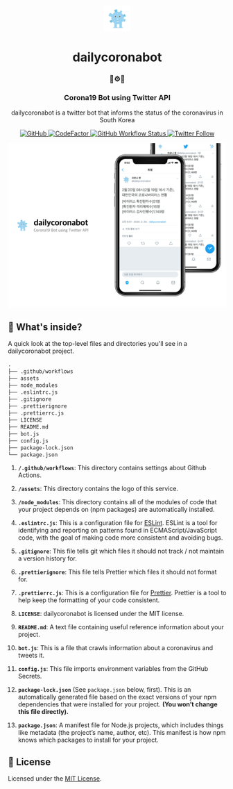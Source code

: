 <p align="center">
  <a href="https://twitter.com/dailycoronabot">
    <img alt="dailycoronabot" src="./assets/corona.png" width="60" />
  </a>
</p>
<h1 align="center">
  dailycoronabot
</h1>

<h3 align="center">
  🦠⚙️🤖
</h3>

<h3 align="center">
  Corona19 Bot using Twitter API
</h3>

<p align="center">
  dailycoronabot is a twitter bot that informs the status of the coronavirus in South Korea
</p>

<p align="center">
  <a href="LICENSE">
    <img alt="GitHub" src="https://img.shields.io/github/license/jongwooo/dailycoronabot?color=blue">
  </a> 
  <a href="https://www.codefactor.io/repository/github/jongwooo/dailycoronabot">
    <img alt="CodeFactor" src="https://www.codefactor.io/repository/github/jongwooo/dailycoronabot/badge">
  </a>
  <a href="https://github.com/jongwooo/dailycoronabot/actions?query=workflow%3A%22Post+Tweet%22">
    <img alt="GitHub Workflow Status" src="https://github.com/jongwooo/dailycoronabot/workflows/Post%20Tweet/badge.svg">
  </a>
  <a href="https://twitter.com/dailycoronabot">
    <img alt="Twitter Follow" src="https://img.shields.io/twitter/follow/dailycoronabot?style=social">
  </a>
</p>

<p align="center">
  <img alt="mockup" src="./assets/mockup.png" />
</p>

## 🧐 What's inside?

A quick look at the top-level files and directories you'll see in a dailycoronabot project.

    .
    ├── .github/workflows
    ├── assets
    ├── node_modules
    ├── .eslintrc.js
    ├── .gitignore
    ├── .prettierignore
    ├── .prettierrc.js
    ├── LICENSE
    ├── README.md
    ├── bot.js
    ├── config.js
    ├── package-lock.json
    └── package.json

1.  **`/.github/workflows`**: This directory contains settings about Github Actions.

2.  **`/assets`**: This directory contains the logo of this service. 

3.  **`/node_modules`**: This directory contains all of the modules of code that your project depends on (npm packages) are automatically installed.

4.  **`.eslintrc.js`**: This is a configuration file for [ESLint](https://eslint.org/). ESLint is a tool for identifying and reporting on patterns found in ECMAScript/JavaScript code, with the goal of making code more consistent and avoiding bugs.

5.  **`.gitignore`**: This file tells git which files it should not track / not maintain a version history for.

6.  **`.prettierignore`**: This file tells Prettier which files it should not format for.

7.  **`.prettierrc.js`**: This is a configuration file for [Prettier](https://prettier.io/). Prettier is a tool to help keep the formatting of your code consistent.

8.  **`LICENSE`**: dailycoronabot is licensed under the MIT license.

9.  **`README.md`**: A text file containing useful reference information about your project.

10.  **`bot.js`**: This is a file that crawls information about a coronavirus and tweets it.

11. **`config.js`**: This file imports environment variables from the GitHub Secrets.

12. **`package-lock.json`** (See `package.json` below, first). This is an automatically generated file based on the exact versions of your npm dependencies that were installed for your project. **(You won’t change this file directly).**

13. **`package.json`**: A manifest file for Node.js projects, which includes things like metadata (the project’s name, author, etc). This manifest is how npm knows which packages to install for your project.

## 📝 License

Licensed under the [MIT License](LICENSE).
